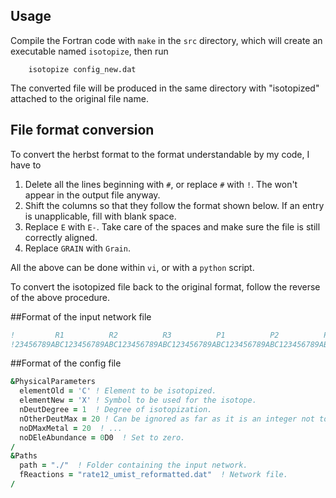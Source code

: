 ## Usage

Compile the Fortran code with ```make``` in the ```src``` directory, which will
create an executable named ```isotopize```, then run
```
    isotopize config_new.dat
```

The converted file will be produced in the same directory with "isotopized"
attached to the original file name.

## File format conversion

To convert the herbst format to the format understandable by my code, I have to

1. Delete all the lines beginning with ```#```, or replace ```#``` with ```!```.  The won't appear in the output file anyway.
1. Shift the columns so that they follow the format shown below.  If an entry is unapplicable, fill with blank space.
1. Replace ```E``` with ```E-```.  Take care of the spaces and make sure the file is still correctly aligned.
1. Replace ```GRAIN``` with ```Grain```.

All the above can be done within ```vi```, or with a ```python``` script.

To convert the isotopized file back to the original format, follow the reverse of the above procedure.

##Format of the input network file

```fortran
!         R1          R2          R3          P1          P2          P3          P4        A        B        C    T1    T2 iT q cT s
!23456789ABC123456789ABC123456789ABC123456789ABC123456789ABC123456789ABC123456789ABC123456789123456789123456789123456123456123121231212
```

##Format of the config file

```fortran
&PhysicalParameters
  elementOld = 'C' ! Element to be isotopized.
  elementNew = 'X' ! Symbol to be used for the isotope.
  nDeutDegree = 1  ! Degree of isotopization.
  nOtherDeutMax = 20 ! Can be ignored as far as it is an integer not too small.
  noDMaxMetal = 20  ! ...
  noDEleAbundance = 0D0  ! Set to zero.
/
&Paths
  path = "./"  ! Folder containing the input network.
  fReactions = "rate12_umist_reformatted.dat"  ! Network file.
/
```
